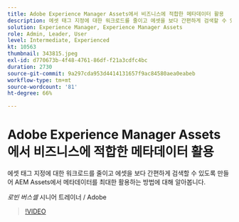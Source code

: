 ```yaml
---
title: Adobe Experience Manager Assets에서 비즈니스에 적합한 메타데이터 활용
description: 에셋 태그 지정에 대한 워크로드를 줄이고 에셋을 보다 간편하게 검색할 수 있도록 만들어 AEM Assets에서 메타데이터를 최대한 활용하는 방법에 대해 알아봅니다.
solution: Experience Manager, Experience Manager Assets
role: Admin, Leader, User
level: Intermediate, Experienced
kt: 10563
thumbnail: 343815.jpeg
exl-id: d770673b-4f48-4761-86df-f21a3cdfc4bc
duration: 2730
source-git-commit: 9a297cda953d4414131657f9ac84580aea0eabeb
workflow-type: tm+mt
source-wordcount: '81'
ht-degree: 66%

---
```


# Adobe Experience Manager Assets에서 비즈니스에 적합한 메타데이터 활용

에셋 태그 지정에 대한 워크로드를 줄이고 에셋을 보다 간편하게 검색할 수 있도록 만들어 AEM Assets에서 메타데이터를 최대한 활용하는 방법에 대해 알아봅니다.

*로빈 버스셀* 시니어 트레이너 / Adobe

>[!VIDEO](https://video.tv.adobe.com/v/343815/?quality=12&learn=on)
